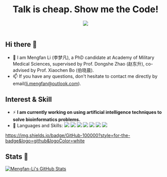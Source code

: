 <!-- 动态打字效果 -->
<h1 align="center">
    Talk is cheap. Show me the Code!
</h1>
<div align="center" ><img order-radius="100px" src="https://media.giphy.com/media/qgQUggAC3Pfv687qPC/giphy.gif"/></div>
<!-- <div align="center" ><img order-radius="100px" src="https://cdn.jsdelivr.net/gh/sun0225SUN/photos/images/202108300019556.gif"/></div> -->
<br>


## Hi there 👋

- :rocket: I am Mengfan Li (李梦凡), a PhD candidate at Academy of Military Medical Sciences, supervised by Prof. Dongshe Zhao (赵东升), co-advised by Prof. Xiaochen Bo (伯晓晨).
- :mailbox: If you have any questions, don't hesitate to contact me directly by email(li.mengfan@outlook.com). 


## Interest & Skill

- ⚡ **I am currently working on using artificial intelligence techniques to solve bioinformatics problems.**
- 🌱 Languages and Skills: 
[![](https://img.shields.io/badge/-Python-3776AB?style=flat-square&logo=Python&logoColor=ffffff)](https://www.python.org/)
[![](https://img.shields.io/badge/-Pytorch-EE4C2C?style=flat-square&logo=Pytorch&logoColor=ffffff)](https://pytorch.org/)
[![](https://img.shields.io/badge/-jupyter-F37626?style=flat-square&logo=jupyter&logoColor=ffffff)](https://jupyter.org/)
[![](https://img.shields.io/badge/-LaTex-008B8B?style=flat-square&logo=LaTeX&logoColor=ffffff)](https://www.latex-project.org/)
[![](https://img.shields.io/badge/-Git-FFA500?style=flat-square&logo=Git&logoColor=ffffff)](https://git-scm.com/)
[![](https://img.shields.io/badge/-Markdown-000000?style=flat-square&logo=Markdown&logoColor=ffffff)](https://markdown.com.cn/)
[![](https://img.shields.io/badge/-Pycharm-228B22?style=flat-square&logo=Pycharm&logoColor=ffffff)](https://www.jetbrains.com/pycharm/)

<https://img.shields.io/badge/GitHub-100000?style=for-the-badge&logo=github&logoColor=white>

## Stats :star2:
<a href="https://github.com/Mengfan-Li/Mengfan-Li">
  <img align="center" src="https://github-readme-stats.vercel.app/api/top-langs/?username=Mengfan-Li&langs_count=10&layout=compact&exclude_repo=Mengfan--Li.github.io&theme=swift" alt="Mengfan-Li's GitHub Stats" /></a>
  

<!--
Here are some ideas to get you started:
- 🔭 I’m currently working on ...
- 🌱 I’m currently learning ...
- 👯 I’m looking to collaborate on ...
- 🤔 I’m looking for help with ...
- 💬 Ask me about ...
- 📫 How to reach me: ...
- 😄 Pronouns: ...
- ⚡ Fun fact: ...
-->


